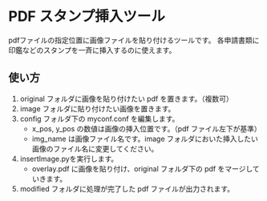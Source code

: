 # PDF スタンプ挿入ツール

pdfファイルの指定位置に画像ファイルを貼り付けるツールです。
各申請書類に印鑑などのスタンプを一斉に挿入するのに使えます。

## 使い方

1. original フォルダに画像を貼り付けたい pdf を置きます。（複数可）
2. image フォルダに貼り付けたい画像を置きます。
3. config フォルダ下の myconf.conf を編集します。
   - x_pos, y_pos の数値は画像の挿入位置です。（pdf ファイル左下が基準）
   - img_name は画像ファイル名です。image フォルダにおいた挿入したい画像のファイル名に変更してください。
4. insertImage.pyを実行します。
   - overlay.pdf に画像を貼り付け、original フォルダ下の pdf をマージしていきます。
5. modified フォルダに処理が完了した pdf ファイルが出力されます。
